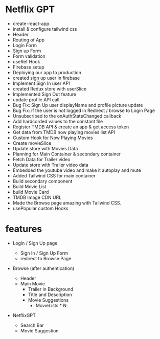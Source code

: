 # Netflix GPT

- create-react-app
- install & configure tailwind css
- Header
- Routing of App
- Login Form
- Sign up Form
- Form validation
- useRef Hook
- Firebase setup
- Deploying our app to production
- created sign up user in firebase
- Implement Sign In user API
- created Redux store with userSlice
- Implemented Sign Out feature
- update profile API call
- Bug Fix: Sign Up user displayName and profile picture update
- Bug Fix: if the user is not logged in Redirect / browse to Login Page
- Unsubscribed to the onAuthStateChanged callback
- Add hardcorded values to the constant file
- Register TMDB API & create an app & get access token
- Get data from TMDB now playing movies list API
- Custom Hook for Now Playing Movies
- Create movieSlice
- Update store with Movies Data
- Planning for Main Container & secondary container
- Fetch Data for Trailer video
- Update store with Trailer video data
- Embedded the youtube video and make it autoplay and mute
- Added Tailwind CSS for main container
- Build secondary component
- Build Movie List
- build Movie Card
- TMDB Image CDN URL
- Made the Browse page amazing with Tailwind CSS.
- usePopular custom Hooks

# features

- Login / Sign Up page

  - Sign In / Sign Up Form
  - redirect to Browse Page

- Browse (after authentication)

  - Header
  - Main Movie
    - Trailer in Background
    - Title and Description
    - Movie Suggestions
      - MovieLists \* N

- NetflixGPT
  - Search Bar
  - Movie Suggestion
